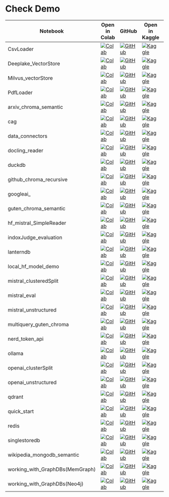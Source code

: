 # Check Demo 

| Notebook | Open in Colab | GitHub | Open in Kaggle | Where in Docs |Notes | Date of Check |
|---|---|---|---|---|---|---| 
| CsvLoader | [![Colab](https://colab.research.google.com/assets/colab-badge.svg)](https://colab.research.google.com/github/osllmai/inDox/blob/master/cookbook/indoxArcg/CsvLoader.ipynb) | [![GitHub](https://img.shields.io/badge/GitHub-Repository-blue?logo=github)](https://github.com/osllmai/inDox/blob/master/cookbook/indoxArcg/CsvLoader.ipynb) | [![Kaggle](https://img.shields.io/badge/Kaggle-Notebook-blue?logo=kaggle)](https://www.kaggle.com/kernels/welcome?src=https://github.com/osllmai/inDox/blob/master/cookbook/indoxArcg/CsvLoader.ipynb) |  |  |
| Deeplake_VectorStore | [![Colab](https://colab.research.google.com/assets/colab-badge.svg)](https://colab.research.google.com/github/osllmai/inDox/blob/master/cookbook/indoxArcg/Deeplake_VectorStore.ipynb) | [![GitHub](https://img.shields.io/badge/GitHub-Repository-blue?logo=github)](https://github.com/osllmai/inDox/blob/master/cookbook/indoxArcg/Deeplake_VectorStore.ipynb) | [![Kaggle](https://img.shields.io/badge/Kaggle-Notebook-blue?logo=kaggle)](https://www.kaggle.com/kernels/welcome?src=https://github.com/osllmai/inDox/blob/master/cookbook/indoxArcg/Deeplake_VectorStore.ipynb) |  |  |
| Milvus_vectorStore | [![Colab](https://colab.research.google.com/assets/colab-badge.svg)](https://colab.research.google.com/github/osllmai/inDox/blob/master/cookbook/indoxArcg/Milvus_vectorStore.ipynb) | [![GitHub](https://img.shields.io/badge/GitHub-Repository-blue?logo=github)](https://github.com/osllmai/inDox/blob/master/cookbook/indoxArcg/Milvus_vectorStore.ipynb) | [![Kaggle](https://img.shields.io/badge/Kaggle-Notebook-blue?logo=kaggle)](https://www.kaggle.com/kernels/welcome?src=https://github.com/osllmai/inDox/blob/master/cookbook/indoxArcg/Milvus_vectorStore.ipynb) |  |  |
| PdfLoader | [![Colab](https://colab.research.google.com/assets/colab-badge.svg)](https://colab.research.google.com/github/osllmai/inDox/blob/master/cookbook/indoxArcg/PdfLoader.ipynb) | [![GitHub](https://img.shields.io/badge/GitHub-Repository-blue?logo=github)](https://github.com/osllmai/inDox/blob/master/cookbook/indoxArcg/PdfLoader.ipynb) | [![Kaggle](https://img.shields.io/badge/Kaggle-Notebook-blue?logo=kaggle)](https://www.kaggle.com/kernels/welcome?src=https://github.com/osllmai/inDox/blob/master/cookbook/indoxArcg/PdfLoader.ipynb) |  |  |
| arxiv_chroma_semantic | [![Colab](https://colab.research.google.com/assets/colab-badge.svg)](https://colab.research.google.com/github/osllmai/inDox/blob/master/cookbook/indoxArcg/arxiv_chroma_semantic.ipynb) | [![GitHub](https://img.shields.io/badge/GitHub-Repository-blue?logo=github)](https://github.com/osllmai/inDox/blob/master/cookbook/indoxArcg/arxiv_chroma_semantic.ipynb) | [![Kaggle](https://img.shields.io/badge/Kaggle-Notebook-blue?logo=kaggle)](https://www.kaggle.com/kernels/welcome?src=https://github.com/osllmai/inDox/blob/master/cookbook/indoxArcg/arxiv_chroma_semantic.ipynb) |  |  |
| cag | [![Colab](https://colab.research.google.com/assets/colab-badge.svg)](https://colab.research.google.com/github/osllmai/inDox/blob/master/cookbook/indoxArcg/cag.ipynb) | [![GitHub](https://img.shields.io/badge/GitHub-Repository-blue?logo=github)](https://github.com/osllmai/inDox/blob/master/cookbook/indoxArcg/cag.ipynb) | [![Kaggle](https://img.shields.io/badge/Kaggle-Notebook-blue?logo=kaggle)](https://www.kaggle.com/kernels/welcome?src=https://github.com/osllmai/inDox/blob/master/cookbook/indoxArcg/cag.ipynb) |  |  |
| data_connectors | [![Colab](https://colab.research.google.com/assets/colab-badge.svg)](https://colab.research.google.com/github/osllmai/inDox/blob/master/cookbook/indoxArcg/data_connectors.ipynb) | [![GitHub](https://img.shields.io/badge/GitHub-Repository-blue?logo=github)](https://github.com/osllmai/inDox/blob/master/cookbook/indoxArcg/data_connectors.ipynb) | [![Kaggle](https://img.shields.io/badge/Kaggle-Notebook-blue?logo=kaggle)](https://www.kaggle.com/kernels/welcome?src=https://github.com/osllmai/inDox/blob/master/cookbook/indoxArcg/data_connectors.ipynb) |  |  |
| docling_reader | [![Colab](https://colab.research.google.com/assets/colab-badge.svg)](https://colab.research.google.com/github/osllmai/inDox/blob/master/cookbook/indoxArcg/docling_reader.ipynb) | [![GitHub](https://img.shields.io/badge/GitHub-Repository-blue?logo=github)](https://github.com/osllmai/inDox/blob/master/cookbook/indoxArcg/docling_reader.ipynb) | [![Kaggle](https://img.shields.io/badge/Kaggle-Notebook-blue?logo=kaggle)](https://www.kaggle.com/kernels/welcome?src=https://github.com/osllmai/inDox/blob/master/cookbook/indoxArcg/docling_reader.ipynb) |  |  |
| duckdb | [![Colab](https://colab.research.google.com/assets/colab-badge.svg)](https://colab.research.google.com/github/osllmai/inDox/blob/master/cookbook/indoxArcg/duckdb.ipynb) | [![GitHub](https://img.shields.io/badge/GitHub-Repository-blue?logo=github)](https://github.com/osllmai/inDox/blob/master/cookbook/indoxArcg/duckdb.ipynb) | [![Kaggle](https://img.shields.io/badge/Kaggle-Notebook-blue?logo=kaggle)](https://www.kaggle.com/kernels/welcome?src=https://github.com/osllmai/inDox/blob/master/cookbook/indoxArcg/duckdb.ipynb) |  |  |
| github_chroma_recursive | [![Colab](https://colab.research.google.com/assets/colab-badge.svg)](https://colab.research.google.com/github/osllmai/inDox/blob/master/cookbook/indoxArcg/github_chroma_recursive.ipynb) | [![GitHub](https://img.shields.io/badge/GitHub-Repository-blue?logo=github)](https://github.com/osllmai/inDox/blob/master/cookbook/indoxArcg/github_chroma_recursive.ipynb) | [![Kaggle](https://img.shields.io/badge/Kaggle-Notebook-blue?logo=kaggle)](https://www.kaggle.com/kernels/welcome?src=https://github.com/osllmai/inDox/blob/master/cookbook/indoxArcg/github_chroma_recursive.ipynb) |  |  |
| googleai_ | [![Colab](https://colab.research.google.com/assets/colab-badge.svg)](https://colab.research.google.com/github/osllmai/inDox/blob/master/cookbook/indoxArcg/googleai_.ipynb) | [![GitHub](https://img.shields.io/badge/GitHub-Repository-blue?logo=github)](https://github.com/osllmai/inDox/blob/master/cookbook/indoxArcg/googleai_.ipynb) | [![Kaggle](https://img.shields.io/badge/Kaggle-Notebook-blue?logo=kaggle)](https://www.kaggle.com/kernels/welcome?src=https://github.com/osllmai/inDox/blob/master/cookbook/indoxArcg/googleai_.ipynb) |  |  |
| guten_chroma_semantic | [![Colab](https://colab.research.google.com/assets/colab-badge.svg)](https://colab.research.google.com/github/osllmai/inDox/blob/master/cookbook/indoxArcg/guten_chroma_semantic.ipynb) | [![GitHub](https://img.shields.io/badge/GitHub-Repository-blue?logo=github)](https://github.com/osllmai/inDox/blob/master/cookbook/indoxArcg/guten_chroma_semantic.ipynb) | [![Kaggle](https://img.shields.io/badge/Kaggle-Notebook-blue?logo=kaggle)](https://www.kaggle.com/kernels/welcome?src=https://github.com/osllmai/inDox/blob/master/cookbook/indoxArcg/guten_chroma_semantic.ipynb) |  |  |
| hf_mistral_SimpleReader | [![Colab](https://colab.research.google.com/assets/colab-badge.svg)](https://colab.research.google.com/github/osllmai/inDox/blob/master/cookbook/indoxArcg/hf_mistral_SimpleReader.ipynb) | [![GitHub](https://img.shields.io/badge/GitHub-Repository-blue?logo=github)](https://github.com/osllmai/inDox/blob/master/cookbook/indoxArcg/hf_mistral_SimpleReader.ipynb) | [![Kaggle](https://img.shields.io/badge/Kaggle-Notebook-blue?logo=kaggle)](https://www.kaggle.com/kernels/welcome?src=https://github.com/osllmai/inDox/blob/master/cookbook/indoxArcg/hf_mistral_SimpleReader.ipynb) |  |  |
| indoxJudge_evaluation | [![Colab](https://colab.research.google.com/assets/colab-badge.svg)](https://colab.research.google.com/github/osllmai/inDox/blob/master/cookbook/indoxArcg/indoxJudge_evaluation.ipynb) | [![GitHub](https://img.shields.io/badge/GitHub-Repository-blue?logo=github)](https://github.com/osllmai/inDox/blob/master/cookbook/indoxArcg/indoxJudge_evaluation.ipynb) | [![Kaggle](https://img.shields.io/badge/Kaggle-Notebook-blue?logo=kaggle)](https://www.kaggle.com/kernels/welcome?src=https://github.com/osllmai/inDox/blob/master/cookbook/indoxArcg/indoxJudge_evaluation.ipynb) |  |  |
| lanterndb | [![Colab](https://colab.research.google.com/assets/colab-badge.svg)](https://colab.research.google.com/github/osllmai/inDox/blob/master/cookbook/indoxArcg/lanterndb.ipynb) | [![GitHub](https://img.shields.io/badge/GitHub-Repository-blue?logo=github)](https://github.com/osllmai/inDox/blob/master/cookbook/indoxArcg/lanterndb.ipynb) | [![Kaggle](https://img.shields.io/badge/Kaggle-Notebook-blue?logo=kaggle)](https://www.kaggle.com/kernels/welcome?src=https://github.com/osllmai/inDox/blob/master/cookbook/indoxArcg/lanterndb.ipynb) |  |  |
| local_hf_model_demo | [![Colab](https://colab.research.google.com/assets/colab-badge.svg)](https://colab.research.google.com/github/osllmai/inDox/blob/master/cookbook/indoxArcg/local_hf_model_demo.ipynb) | [![GitHub](https://img.shields.io/badge/GitHub-Repository-blue?logo=github)](https://github.com/osllmai/inDox/blob/master/cookbook/indoxArcg/local_hf_model_demo.ipynb) | [![Kaggle](https://img.shields.io/badge/Kaggle-Notebook-blue?logo=kaggle)](https://www.kaggle.com/kernels/welcome?src=https://github.com/osllmai/inDox/blob/master/cookbook/indoxArcg/local_hf_model_demo.ipynb) |  |  |
| mistral_clusteredSplit | [![Colab](https://colab.research.google.com/assets/colab-badge.svg)](https://colab.research.google.com/github/osllmai/inDox/blob/master/cookbook/indoxArcg/mistral_clusteredSplit.ipynb) | [![GitHub](https://img.shields.io/badge/GitHub-Repository-blue?logo=github)](https://github.com/osllmai/inDox/blob/master/cookbook/indoxArcg/mistral_clusteredSplit.ipynb) | [![Kaggle](https://img.shields.io/badge/Kaggle-Notebook-blue?logo=kaggle)](https://www.kaggle.com/kernels/welcome?src=https://github.com/osllmai/inDox/blob/master/cookbook/indoxArcg/mistral_clusteredSplit.ipynb) |  |  |
| mistral_eval | [![Colab](https://colab.research.google.com/assets/colab-badge.svg)](https://colab.research.google.com/github/osllmai/inDox/blob/master/cookbook/indoxArcg/mistral_eval.ipynb) | [![GitHub](https://img.shields.io/badge/GitHub-Repository-blue?logo=github)](https://github.com/osllmai/inDox/blob/master/cookbook/indoxArcg/mistral_eval.ipynb) | [![Kaggle](https://img.shields.io/badge/Kaggle-Notebook-blue?logo=kaggle)](https://www.kaggle.com/kernels/welcome?src=https://github.com/osllmai/inDox/blob/master/cookbook/indoxArcg/mistral_eval.ipynb) |  |  |
| mistral_unstructured | [![Colab](https://colab.research.google.com/assets/colab-badge.svg)](https://colab.research.google.com/github/osllmai/inDox/blob/master/cookbook/indoxArcg/mistral_unstructured.ipynb) | [![GitHub](https://img.shields.io/badge/GitHub-Repository-blue?logo=github)](https://github.com/osllmai/inDox/blob/master/cookbook/indoxArcg/mistral_unstructured.ipynb) | [![Kaggle](https://img.shields.io/badge/Kaggle-Notebook-blue?logo=kaggle)](https://www.kaggle.com/kernels/welcome?src=https://github.com/osllmai/inDox/blob/master/cookbook/indoxArcg/mistral_unstructured.ipynb) |  |  |
| multiquery_guten_chroma | [![Colab](https://colab.research.google.com/assets/colab-badge.svg)](https://colab.research.google.com/github/osllmai/inDox/blob/master/cookbook/indoxArcg/multiquery_guten_chroma.ipynb) | [![GitHub](https://img.shields.io/badge/GitHub-Repository-blue?logo=github)](https://github.com/osllmai/inDox/blob/master/cookbook/indoxArcg/multiquery_guten_chroma.ipynb) | [![Kaggle](https://img.shields.io/badge/Kaggle-Notebook-blue?logo=kaggle)](https://www.kaggle.com/kernels/welcome?src=https://github.com/osllmai/inDox/blob/master/cookbook/indoxArcg/multiquery_guten_chroma.ipynb) |  |  |
| nerd_token_api | [![Colab](https://colab.research.google.com/assets/colab-badge.svg)](https://colab.research.google.com/github/osllmai/inDox/blob/master/cookbook/indoxArcg/nerd_token_api.ipynb) | [![GitHub](https://img.shields.io/badge/GitHub-Repository-blue?logo=github)](https://github.com/osllmai/inDox/blob/master/cookbook/indoxArcg/nerd_token_api.ipynb) | [![Kaggle](https://img.shields.io/badge/Kaggle-Notebook-blue?logo=kaggle)](https://www.kaggle.com/kernels/welcome?src=https://github.com/osllmai/inDox/blob/master/cookbook/indoxArcg/nerd_token_api.ipynb) |  |  |
| ollama | [![Colab](https://colab.research.google.com/assets/colab-badge.svg)](https://colab.research.google.com/github/osllmai/inDox/blob/master/cookbook/indoxArcg/ollama.ipynb) | [![GitHub](https://img.shields.io/badge/GitHub-Repository-blue?logo=github)](https://github.com/osllmai/inDox/blob/master/cookbook/indoxArcg/ollama.ipynb) | [![Kaggle](https://img.shields.io/badge/Kaggle-Notebook-blue?logo=kaggle)](https://www.kaggle.com/kernels/welcome?src=https://github.com/osllmai/inDox/blob/master/cookbook/indoxArcg/ollama.ipynb) |  |  |
| openai_clusterSplit | [![Colab](https://colab.research.google.com/assets/colab-badge.svg)](https://colab.research.google.com/github/osllmai/inDox/blob/master/cookbook/indoxArcg/openai_clusterSplit.ipynb) | [![GitHub](https://img.shields.io/badge/GitHub-Repository-blue?logo=github)](https://github.com/osllmai/inDox/blob/master/cookbook/indoxArcg/openai_clusterSplit.ipynb) | [![Kaggle](https://img.shields.io/badge/Kaggle-Notebook-blue?logo=kaggle)](https://www.kaggle.com/kernels/welcome?src=https://github.com/osllmai/inDox/blob/master/cookbook/indoxArcg/openai_clusterSplit.ipynb) |  |  |
| openai_unstructured | [![Colab](https://colab.research.google.com/assets/colab-badge.svg)](https://colab.research.google.com/github/osllmai/inDox/blob/master/cookbook/indoxArcg/openai_unstructured.ipynb) | [![GitHub](https://img.shields.io/badge/GitHub-Repository-blue?logo=github)](https://github.com/osllmai/inDox/blob/master/cookbook/indoxArcg/openai_unstructured.ipynb) | [![Kaggle](https://img.shields.io/badge/Kaggle-Notebook-blue?logo=kaggle)](https://www.kaggle.com/kernels/welcome?src=https://github.com/osllmai/inDox/blob/master/cookbook/indoxArcg/openai_unstructured.ipynb) |  |  |
| qdrant | [![Colab](https://colab.research.google.com/assets/colab-badge.svg)](https://colab.research.google.com/github/osllmai/inDox/blob/master/cookbook/indoxArcg/qdrant.ipynb) | [![GitHub](https://img.shields.io/badge/GitHub-Repository-blue?logo=github)](https://github.com/osllmai/inDox/blob/master/cookbook/indoxArcg/qdrant.ipynb) | [![Kaggle](https://img.shields.io/badge/Kaggle-Notebook-blue?logo=kaggle)](https://www.kaggle.com/kernels/welcome?src=https://github.com/osllmai/inDox/blob/master/cookbook/indoxArcg/qdrant.ipynb) |  |  |
| quick_start | [![Colab](https://colab.research.google.com/assets/colab-badge.svg)](https://colab.research.google.com/github/osllmai/inDox/blob/master/cookbook/indoxArcg/quick_start.ipynb) | [![GitHub](https://img.shields.io/badge/GitHub-Repository-blue?logo=github)](https://github.com/osllmai/inDox/blob/master/cookbook/indoxArcg/quick_start.ipynb) | [![Kaggle](https://img.shields.io/badge/Kaggle-Notebook-blue?logo=kaggle)](https://www.kaggle.com/kernels/welcome?src=https://github.com/osllmai/inDox/blob/master/cookbook/indoxArcg/quick_start.ipynb) |  |  |
| redis | [![Colab](https://colab.research.google.com/assets/colab-badge.svg)](https://colab.research.google.com/github/osllmai/inDox/blob/master/cookbook/indoxArcg/redis.ipynb) | [![GitHub](https://img.shields.io/badge/GitHub-Repository-blue?logo=github)](https://github.com/osllmai/inDox/blob/master/cookbook/indoxArcg/redis.ipynb) | [![Kaggle](https://img.shields.io/badge/Kaggle-Notebook-blue?logo=kaggle)](https://www.kaggle.com/kernels/welcome?src=https://github.com/osllmai/inDox/blob/master/cookbook/indoxArcg/redis.ipynb) |  |  |
| singlestoredb | [![Colab](https://colab.research.google.com/assets/colab-badge.svg)](https://colab.research.google.com/github/osllmai/inDox/blob/master/cookbook/indoxArcg/singlestoredb.ipynb) | [![GitHub](https://img.shields.io/badge/GitHub-Repository-blue?logo=github)](https://github.com/osllmai/inDox/blob/master/cookbook/indoxArcg/singlestoredb.ipynb) | [![Kaggle](https://img.shields.io/badge/Kaggle-Notebook-blue?logo=kaggle)](https://www.kaggle.com/kernels/welcome?src=https://github.com/osllmai/inDox/blob/master/cookbook/indoxArcg/singlestoredb.ipynb) |  |  |
| wikipedia_mongodb_semantic | [![Colab](https://colab.research.google.com/assets/colab-badge.svg)](https://colab.research.google.com/github/osllmai/inDox/blob/master/cookbook/indoxArcg/wikipedia_mongodb_semantic.ipynb) | [![GitHub](https://img.shields.io/badge/GitHub-Repository-blue?logo=github)](https://github.com/osllmai/inDox/blob/master/cookbook/indoxArcg/wikipedia_mongodb_semantic.ipynb) | [![Kaggle](https://img.shields.io/badge/Kaggle-Notebook-blue?logo=kaggle)](https://www.kaggle.com/kernels/welcome?src=https://github.com/osllmai/inDox/blob/master/cookbook/indoxArcg/wikipedia_mongodb_semantic.ipynb) |  |  |
| working_with_GraphDBs(MemGraph) | [![Colab](https://colab.research.google.com/assets/colab-badge.svg)](https://colab.research.google.com/github/osllmai/inDox/blob/master/cookbook/indoxArcg/working_with_GraphDBs(MemGraph).ipynb) | [![GitHub](https://img.shields.io/badge/GitHub-Repository-blue?logo=github)](https://github.com/osllmai/inDox/blob/master/cookbook/indoxArcg/working_with_GraphDBs(MemGraph).ipynb) | [![Kaggle](https://img.shields.io/badge/Kaggle-Notebook-blue?logo=kaggle)](https://www.kaggle.com/kernels/welcome?src=https://github.com/osllmai/inDox/blob/master/cookbook/indoxArcg/working_with_GraphDBs(MemGraph).ipynb) |  |  |
| working_with_GraphDBs(Neo4j) | [![Colab](https://colab.research.google.com/assets/colab-badge.svg)](https://colab.research.google.com/github/osllmai/inDox/blob/master/cookbook/indoxArcg/working_with_GraphDBs(Neo4j).ipynb) | [![GitHub](https://img.shields.io/badge/GitHub-Repository-blue?logo=github)](https://github.com/osllmai/inDox/blob/master/cookbook/indoxArcg/working_with_GraphDBs(Neo4j).ipynb) | [![Kaggle](https://img.shields.io/badge/Kaggle-Notebook-blue?logo=kaggle)](https://www.kaggle.com/kernels/welcome?src=https://github.com/osllmai/inDox/blob/master/cookbook/indoxArcg/working_with_GraphDBs(Neo4j).ipynb) |  |  |